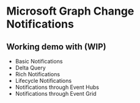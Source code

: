 # Microsoft Graph Change Notifications
## Working demo with (WIP)
- Basic Notifications
- Delta Query
- Rich Notifications
- Lifecycle Notifications
- Notifications through Event Hubs
- Notifications through Event Grid
